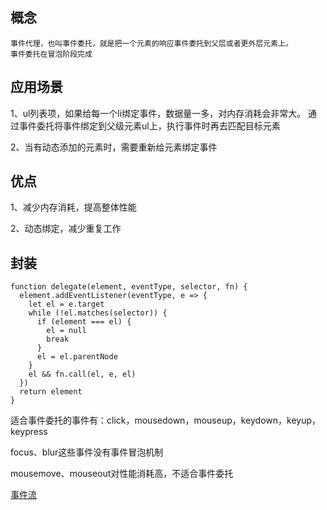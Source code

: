 ## 概念

    事件代理，也叫事件委托，就是把一个元素的响应事件委托到父层或者更外层元素上。
    事件委托在冒泡阶段完成

## 应用场景

  1、ul列表项，如果给每一个li绑定事件，数据量一多，对内存消耗会非常大。
  通过事件委托将事件绑定到父级元素ul上，执行事件时再去匹配目标元素

  2、当有动态添加的元素时，需要重新给元素绑定事件

## 优点
  
  1、减少内存消耗，提高整体性能

  2、动态绑定，减少重复工作

## 封装
  ```JS
  function delegate(element, eventType, selector, fn) {
    element.addEventListener(eventType, e => {
      let el = e.target
      while (!el.matches(selector)) {
        if (element === el) {
          el = null
          break
        }
        el = el.parentNode
      }
      el && fn.call(el, e, el)
    })
    return element
  }
  ```

适合事件委托的事件有：click，mousedown，mouseup，keydown，keyup，keypress

focus、blur这些事件没有事件冒泡机制

mousemove、mouseout对性能消耗高，不适合事件委托


[事件流](./3.事件流.md)